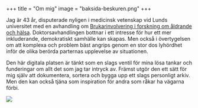 +++
title = "Om mig"
image = "baksida-beskuren.png"
+++

Jag är 43 år, disputerade nyligen i medicinsk vetenskap vid Lunds universitet med en avhandling om [Brukarinvolvering i forskning om åldrande och hälsa](https://portal.research.lu.se/en/publications/on-user-involvement-in-research-on-ageing-and-health). Doktorsavhandlingen bottnar i ett intresse för hur ett mer inkluderande, demokratiskt samhälle kan skapas. Men också i övertygelsen om att komplexa och problem bäst angrips genom en stor dos lyhördhet inför de olika berörda parternas upplevelse av situationen.

Den här digitala platsen är tänkt som en slags ventil för mina lösa tankar och funderingar om allt det som jag tar intryck av. Främst utgör den ett sätt för mig själv att dokumentera, sortera och bygga upp ett slags personligt arkiv. Men den kan också tjäna som inspiration för andra som råkar ha vägarna förbi. 

![](/images/självporträtt-med-solglasögon.png)

